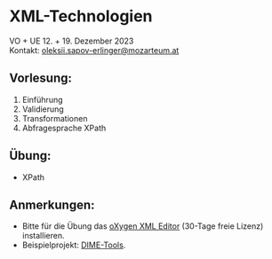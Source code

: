 # XML-Technologien
VO + UE 12. + 19. Dezember 2023<br>
Kontakt: oleksii.sapov-erlinger@mozarteum.at

## Vorlesung:

1. Einführung
2. Validierung
3. Transformationen
4. Abfragesprache XPath

## Übung:
- XPath

## Anmerkungen:
- Bitte für die Übung das [oXygen XML Editor](https://www.oxygenxml.com/xml_editor/download_oxygenxml_editor.html?os=Windows) (30-Tage freie Lizenz) installieren.
- Beispielprojekt: [DIME-Tools](https://github.com/ism-dme/DIME-tools).

